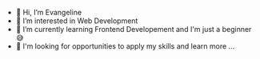 - 👋 Hi, I’m Evangeline
- 👀 I’m interested in Web Development
- 🌱 I’m currently learning Frontend Developement and I'm just a beginner 😅
- 🙂 I'm looking for opportunities to apply my skills and learn more ...

<!---
evangelinebarla/evangelinebarla is a ✨ special ✨ repository because its `README.md` (this file) appears on your GitHub profile.
You can click the Preview link to take a look at your changes.
--->
